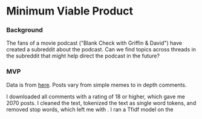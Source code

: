 # Minimum Viable Product

### Background
The fans of a movie podcast ("Blank Check with Griffin & David") have created a subreddit about the podcast. Can we find topics across threads in the subreddit that might help direct the podcast in the future?

### MVP
Data is from [here](https://www.reddit.com/r/blankies/). Posts vary from simple memes to in depth comments.

I downloaded all comments with a rating of 18 or higher, which gave me 2070 posts. I cleaned the text, tokenized the text as single word tokens, and removed stop words, which left me with . I ran a Tfidf model on the 
